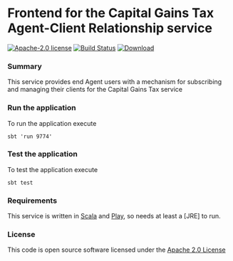 # Frontend for the Capital Gains Tax Agent-Client Relationship service

[![Apache-2.0 license](http://img.shields.io/badge/license-Apache-brightgreen.svg)](http://www.apache.org/licenses/LICENSE-2.0.html) [![Build Status](https://travis-ci.org/hmrc/cgt-agent-client-relationships-frontend.svg)](cgt-agent-client-relationships-frontend) [ ![Download](https://api.bintray.com/packages/hmrc/releases/cgt-agent-client-relationships-frontend/images/download.svg) ](https://bintray.com/hmrc/releases/cgt-agent-client-relationships-frontend/_latestVersion)

### Summary

This service provides end Agent users with a mechanism for subscribing and managing their clients for the Capital Gains Tax service

### Run the application

To run the application execute

```
sbt 'run 9774'
```

### Test the application

To test the application execute

```
sbt test
```

### Requirements

This service is written in [Scala](http://www.scala-lang.org/) and [Play](http://playframework.com/), so needs at least a [JRE] to run.

### License

This code is open source software licensed under the [Apache 2.0 License]("http://www.apache.org/licenses/LICENSE-2.0.html")